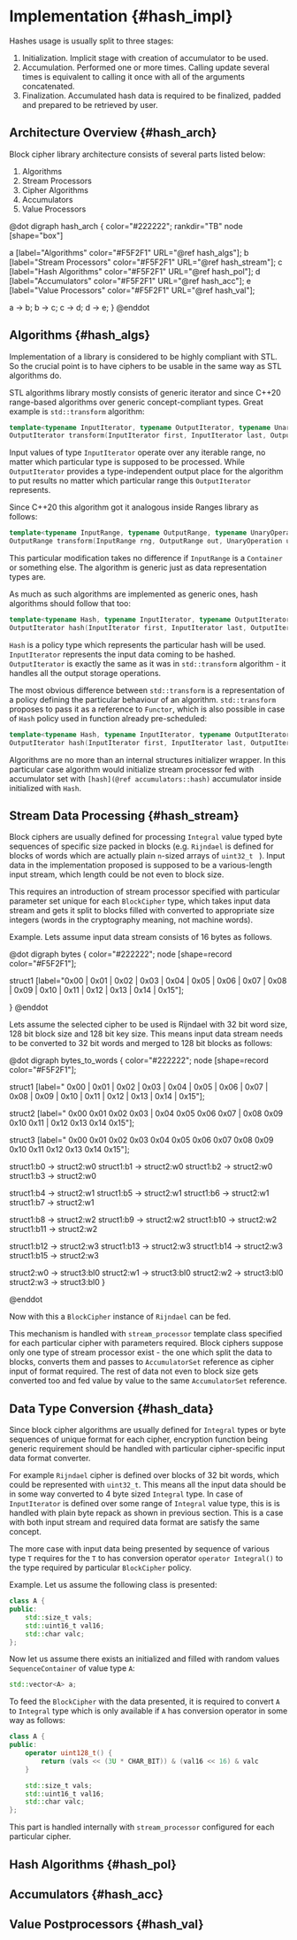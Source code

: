 # Implementation {#hash_impl}

Hashes usage is usually split to three stages:

1. Initialization. Implicit stage with creation of accumulator to be used.
2. Accumulation. Performed one or more times. Calling update several times is equivalent to calling it once with all
 of the arguments concatenated.
3. Finalization. Accumulated hash data is required to be finalized, padded and prepared to be retrieved by user.  

## Architecture Overview {#hash_arch}

Block cipher library architecture consists of several parts listed below:

1. Algorithms
2. Stream Processors
3. Cipher Algorithms
4. Accumulators
5. Value Processors

@dot
digraph hash_arch {
color="#222222";
rankdir="TB"
node [shape="box"]

  a [label="Algorithms" color="#F5F2F1" URL="@ref hash_algs"];
  b [label="Stream Processors" color="#F5F2F1" URL="@ref hash_stream"];
  c [label="Hash Algorithms" color="#F5F2F1" URL="@ref hash_pol"];
  d [label="Accumulators" color="#F5F2F1" URL="@ref hash_acc"];
  e [label="Value Processors" color="#F5F2F1" URL="@ref hash_val"];
  
  a -> b;
  b -> c;
  c -> d;
  d -> e;
}
@enddot

## Algorithms {#hash_algs}

Implementation of a library is considered to be highly
compliant with STL. So the crucial point is to have
ciphers to be usable in the same way as STL algorithms
do.

STL algorithms library mostly consists of generic iterator and since C++20 range-based algorithms over generic
 concept-compliant types. Great example is ```std::transform``` algorithm:
 
```cpp
template<typename InputIterator, typename OutputIterator, typename UnaryOperation>
OutputIterator transform(InputIterator first, InputIterator last, OutputIterator out, UnaryOperation unary_op);
```

Input values of type ```InputIterator``` operate over any iterable range, no matter which particular type is supposed
 to be processed. 
 While ```OutputIterator``` provides a type-independent output place for the algorithm to put results no matter
 which particular range this ```OutputIterator``` represents.
 
Since C++20 this algorithm got it analogous inside Ranges library as follows:
 
```cpp
template<typename InputRange, typename OutputRange, typename UnaryOperation>
OutputRange transform(InputRange rng, OutputRange out, UnaryOperation unary_op);
```

This particular modification takes no difference if ```InputRange``` is a ```Container``` or something else. The
 algorithm is generic just as data representation types are.
 
As much as such algorithms are implemented as generic ones, hash algorithms should follow that too:
 
```cpp
template<typename Hash, typename InputIterator, typename OutputIterator>
OutputIterator hash(InputIterator first, InputIterator last, OutputIterator out);
```

```Hash``` is a policy type which represents the particular hash will be used.
```InputIterator``` represents the input data coming to be hashed.
```OutputIterator``` is exactly
 the same as it was in ```std::transform``` algorithm - it handles all the output storage operations.
 
The most obvious difference between ```std::transform``` is a representation of a policy defining the particular
  behaviour of an algorithm. ```std::transform``` proposes to pass it as a reference to ```Functor```, which is also
   possible in case of ```Hash``` policy used in function already pre-scheduled:
   
```cpp
template<typename Hash, typename InputIterator, typename OutputIterator>
OutputIterator hash(InputIterator first, InputIterator last, OutputIterator out);
```

Algorithms are no more than an internal structures initializer wrapper. In this particular case algorithm would
initialize stream processor fed with accumulator set with ```[hash](@ref accumulators::hash)``` accumulator inside
initialized with ```Hash```.

## Stream Data Processing {#hash_stream}

Block ciphers are usually defined for processing ```Integral``` value typed byte sequences of specific size packed in
blocks (e.g. ```Rijndael``` is defined for blocks of words which are actually plain ```n```-sized arrays of 
```uint32_t ``` ). Input data in the implementation proposed is supposed to be a various-length input
stream, which length could be not even to block size.
  
This requires an introduction of stream processor specified with particular parameter set unique for each
```BlockCipher``` type, which takes input data stream and gets it split to blocks filled with converted to
appropriate size integers (words in the cryptography meaning, not machine words).
  
Example. Lets assume input data stream consists of 16 bytes as follows.

@dot
digraph bytes {
color="#222222";
node [shape=record color="#F5F2F1"];

struct1 [label="0x00 | 0x01 | 0x02 | 0x03 | 0x04 | 0x05 | 0x06 | 0x07 | 0x08 | 0x09 | 0x10 | 0x11 | 0x12 | 0x13
 | 0x14 | 0x15"];
  
}
@enddot

Lets assume the selected cipher to be used is Rijndael with 32 bit word size, 128 bit block size and 128
 bit key size. This means input data stream needs to be converted to 32 bit words and merged to 128 bit
  blocks as follows:
  
@dot
digraph bytes_to_words {
color="#222222";
node [shape=record color="#F5F2F1"];

struct1 [label="<b0> 0x00 |<b1> 0x01 |<b2> 0x02 |<b3> 0x03 |<b4> 0x04 |<b5> 0x05 |<b6> 0x06 |<b7> 0x07 |<b8> 0x08 |<b9> 0x09 |<b10> 0x10 |<b11> 0x11 |<b12> 0x12 |<b13> 0x13 |<b14> 0x14 |<b15> 0x15"];

struct2 [label="<w0> 0x00 0x01 0x02 0x03 |<w1> 0x04 0x05 0x06 0x07 |<w2> 0x08 0x09 0x10 0x11 |<w3> 0x12 0x13 0x14 0x15"];

struct3 [label="<bl0> 0x00 0x01 0x02 0x03 0x04 0x05 0x06 0x07 0x08 0x09 0x10 0x11 0x12 0x13 0x14
 0x15"];

struct1:b0 -> struct2:w0
struct1:b1 -> struct2:w0
struct1:b2 -> struct2:w0
struct1:b3 -> struct2:w0

struct1:b4 -> struct2:w1
struct1:b5 -> struct2:w1
struct1:b6 -> struct2:w1
struct1:b7 -> struct2:w1

struct1:b8 -> struct2:w2
struct1:b9 -> struct2:w2
struct1:b10 -> struct2:w2
struct1:b11 -> struct2:w2

struct1:b12 -> struct2:w3
struct1:b13 -> struct2:w3
struct1:b14 -> struct2:w3
struct1:b15 -> struct2:w3

struct2:w0 -> struct3:bl0
struct2:w1 -> struct3:bl0
struct2:w2 -> struct3:bl0
struct2:w3 -> struct3:bl0
}

@enddot

Now with this a ```BlockCipher``` instance of ```Rijndael``` can be fed.

This mechanism is handled with ```stream_processor``` template class specified for each particular cipher with
parameters required. Block ciphers suppose only one type of stream processor exist - the one which split the data to
blocks, converts them and passes to ```AccumulatorSet``` reference as cipher input of format required. The rest of 
data not even to block size gets converted too and fed value by value to the same ```AccumulatorSet``` reference.

## Data Type Conversion {#hash_data}
 
Since block cipher algorithms are usually defined for ```Integral``` types or byte sequences of unique format for
 each cipher, encryption function being generic requirement should be handled with particular
  cipher-specific input data format converter.
  
For example ```Rijndael``` cipher is defined over blocks of 32 bit words, which could be represented
 with ```uint32_t```. This means all the input data should be in some way converted to 4 byte sized
  ```Integral``` type. In case of ```InputIterator``` is defined over some range of ```Integral``` value
   type, this is is handled with plain byte repack as shown in previous section. This is a case with both
 input stream and required data format are satisfy the same concept.
    
The more case with input data being presented by sequence of various type ```T``` requires for the ```T``` to has
 conversion operator ```operator Integral()``` to the type required by particular ```BlockCipher``` policy.   
 
Example. Let us assume the following class is presented:
```cpp
class A {
public:
    std::size_t vals;
    std::uint16_t val16;
    std::char valc;
};
```

Now let us assume there exists an initialized and filled with random values 
```SequenceContainer``` of value type ```A```:

```cpp
std::vector<A> a;
```

To feed the ```BlockCipher``` with the data presented, it is required to convert ```A``` to ```Integral``` type which
 is only available if ```A``` has conversion operator in some way as follows:
 
```cpp
class A {
public:
    operator uint128_t() {
        return (vals << (3U * CHAR_BIT)) & (val16 << 16) & valc 
    }

    std::size_t vals;
    std::uint16_t val16;
    std::char valc;
};
``` 

This part is handled internally with ```stream_processor``` configured for each particular cipher. 
   
## Hash Algorithms {#hash_pol}

## Accumulators {#hash_acc}

## Value Postprocessors {#hash_val}
